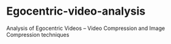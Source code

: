 # Egocentric-video-analysis
Analysis of Egocentric Videos – Video Compression and Image Compression techniques 
